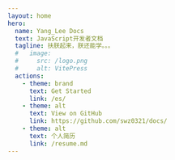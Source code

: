 ```yaml
---
layout: home
hero:
  name: Yang_Lee Docs
  text: JavaScript开发者文档
  tagline: 扶朕起来，朕还能学。。。
  #   image:
  #     src: /logo.png
  #     alt: VitePress
  actions:
    - theme: brand
      text: Get Started
      link: /es/
    - theme: alt
      text: View on GitHub
      link: https://github.com/swz0321/docs/
    - theme: alt
      text: 个人简历
      link: /resume.md
---
```

